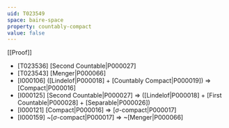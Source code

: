 ```yaml
---
uid: T023549
space: baire-space
property: countably-compact
value: false
---
```

[[Proof]]

* [T023536] [Second Countable|P000027]
* [T023543] [Menger|P000066]
* [I000106] ([Lindelof|P000018] + [Countably Compact|P000019]) => [Compact|P000016]
* [I000125] [Second Countable|P000027] => ([Lindelof|P000018] + [First Countable|P000028] + [Separable|P000026])
* [I000121] [Compact|P000016] => [$\sigma$-compact|P000017]
* [I000159] ~[$\sigma$-compact|P000017] => ~[Menger|P000066]

